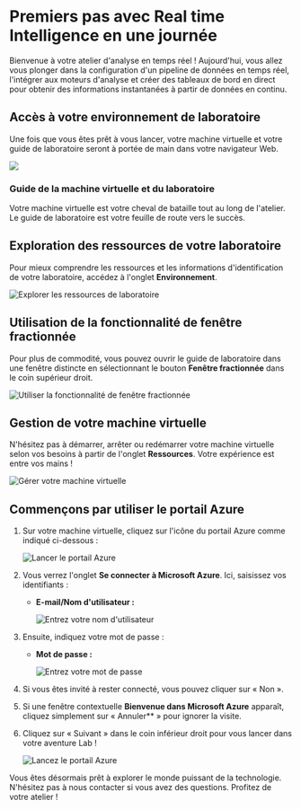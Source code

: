 # Premiers pas avec Real time Intelligence en une journée

Bienvenue à votre atelier d'analyse en temps réel ! Aujourd'hui, vous allez vous plonger dans la configuration d'un pipeline de données en temps réel, l'intégrer aux moteurs d'analyse et créer des tableaux de bord en direct pour obtenir des informations instantanées à partir de données en continu.

## Accès à votre environnement de laboratoire

Une fois que vous êtes prêt à vous lancer, votre machine virtuelle et votre guide de laboratoire seront à portée de main dans votre navigateur Web.

![](../media/getting-started-french1.png)

### Guide de la machine virtuelle et du laboratoire

Votre machine virtuelle est votre cheval de bataille tout au long de l'atelier. Le guide de laboratoire est votre feuille de route vers le succès.

## Exploration des ressources de votre laboratoire

Pour mieux comprendre les ressources et les informations d'identification de votre laboratoire, accédez à l'onglet **Environnement**.

![Explorer les ressources de laboratoire](../media/getting-started-french2.png)

## Utilisation de la fonctionnalité de fenêtre fractionnée

Pour plus de commodité, vous pouvez ouvrir le guide de laboratoire dans une fenêtre distincte en sélectionnant le bouton **Fenêtre fractionnée** dans le coin supérieur droit.

![Utiliser la fonctionnalité de fenêtre fractionnée](../media/getting-started-french3.png)

## Gestion de votre machine virtuelle

N'hésitez pas à démarrer, arrêter ou redémarrer votre machine virtuelle selon vos besoins à partir de l'onglet **Ressources**. Votre expérience est entre vos mains !

![Gérer votre machine virtuelle](../media/getting-started-french4.png)

## Commençons par utiliser le portail Azure

1. Sur votre machine virtuelle, cliquez sur l'icône du portail Azure comme indiqué ci-dessous :

    ![Lancer le portail Azure](../media/select-azureportal.png)

1. Vous verrez l'onglet **Se connecter à Microsoft Azure**. Ici, saisissez vos identifiants :

    - **E-mail/Nom d'utilisateur :** <inject key="AzureAdUserEmail"></inject>

      ![Entrez votre nom d'utilisateur](../media/portal-login1.png)

1. Ensuite, indiquez votre mot de passe :

    - **Mot de passe :** <inject key="AzureAdUserPassword"></inject>

      ![Entrez votre mot de passe](../media/portal-login2.png)

1. Si vous êtes invité à rester connecté, vous pouvez cliquer sur « Non ».

1. Si une fenêtre contextuelle **Bienvenue dans Microsoft Azure** apparaît, cliquez simplement sur « Annuler** » pour ignorer la visite.

1. Cliquez sur « Suivant » dans le coin inférieur droit pour vous lancer dans votre aventure Lab !

    ![Lancez le portail Azure](../media/getting-started-french5.png)

Vous êtes désormais prêt à explorer le monde puissant de la technologie. N'hésitez pas à nous contacter si vous avez des questions. Profitez de votre atelier !
